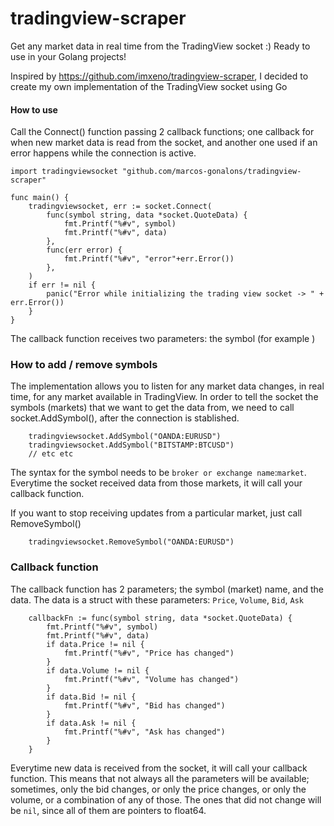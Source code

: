 # tradingview-scraper
Get any market data in real time from the TradingView socket :) Ready to use in your Golang projects!


Inspired by https://github.com/imxeno/tradingview-scraper, I decided to create my own implementation of the TradingView socket using Go

#### How to use
Call the Connect() function passing 2 callback functions; one callback for when new market data is read from the socket, and another one used if an error happens while the connection is active.

```golang
import tradingviewsocket "github.com/marcos-gonalons/tradingview-scraper"

func main() {
	tradingviewsocket, err := socket.Connect(
		func(symbol string, data *socket.QuoteData) {
			fmt.Printf("%#v", symbol)
			fmt.Printf("%#v", data)
		},
		func(err error) {
			fmt.Printf("%#v", "error"+err.Error())
		},
	)
	if err != nil {
		panic("Error while initializing the trading view socket -> " + err.Error())
	}
}
```

The callback function receives two parameters: the symbol (for example )


### How to add / remove symbols
The implementation allows you to listen for any market data changes, in real time, for any market available in TradingView.
In order to tell the socket the symbols (markets) that we want to get the data from, we need to call socket.AddSymbol(), after the connection is stablished.
```golang
    tradingviewsocket.AddSymbol("OANDA:EURUSD")
    tradingviewsocket.AddSymbol("BITSTAMP:BTCUSD")
    // etc etc
```
The syntax for the symbol needs to be `broker or exchange name`:`market`.
Everytime the socket received data from those markets, it will call your callback function.

If you want to stop receiving updates from a particular market, just call RemoveSymbol()
```golang
    tradingviewsocket.RemoveSymbol("OANDA:EURUSD")
```


### Callback function
The callback function has 2 parameters; the symbol (market) name, and the data.
The data is a struct with these parameters: `Price`, `Volume`, `Bid`, `Ask`
```golang
    callbackFn := func(symbol string, data *socket.QuoteData) {
		fmt.Printf("%#v", symbol)
		fmt.Printf("%#v", data)
		if data.Price != nil {
		    fmt.Printf("%#v", "Price has changed")
		}
		if data.Volume != nil {
		    fmt.Printf("%#v", "Volume has changed")
		}
		if data.Bid != nil {
		    fmt.Printf("%#v", "Bid has changed")
		}
		if data.Ask != nil {
		    fmt.Printf("%#v", "Ask has changed")
		}
	}
```
Everytime new data is received from the socket, it will call your callback function.
This means that not always all the parameters will be available; sometimes, only the bid changes, or only the price changes, or only the volume, or a combination of any of those. The ones that did not change will be `nil`, since all of them are pointers to float64.
